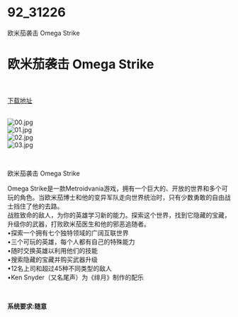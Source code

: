 # 92_31226
欧米茄袭击 Omega Strike
# 欧米茄袭击 Omega Strike
 <br/></br>
[下载地址](https://www.switch520.cc/article/31226 "下载地址")
<br/></br>

<p><img title="00.jpg" src="https://www.switch520.cc/muke_img/2022_05_14_c7da1ce49172d.jpg" alt="00.jpg"><br>
<img title="01.jpg" src="https://www.switch520.cc/muke_img/2022_05_14_cb7d7d3a9b049.jpg" alt="01.jpg"><br>
<img title="02.jpg" src="https://www.switch520.cc/muke_img/2022_05_14_f416c93af07b3.jpg" alt="02.jpg"><br>
<img title="03.jpg" src="https://www.switch520.cc/muke_img/2022_05_14_18e0328a31b6a.jpg" alt="03.jpg"></p>
<p>&nbsp;</p>
<p>欧米茄袭击 Omega Strike</p>
<p>Omega Strike是一款Metroidvania游戏，拥有一个巨大的、开放的世界和多个可玩的角色。当欧米茄博士和他的变异军队走向世界统治时，只有少数勇敢的自由战士挡住了他的去路。<br>
战胜致命的敌人，为你的英雄学习新的能力。探索这个世界，找到它隐藏的宝藏，升级你的武器，打败欧米茄医生和他的邪恶追随者。<br>
•探索一个拥有七个独特领域的广阔互联世界<br>
•三个可玩的英雄，每个人都有自己的特殊能力<br>
•随时交换英雄以利用他们的技能<br>
•搜索隐藏的宝藏并购买武器升级<br>
•12名上司和超过45种不同类型的敌人<br>
•Ken Snyder（又名尾声）为《绯月》制作的配乐</p>
<p>&nbsp;</p>
<p><strong>系统要求:随意</strong></p>



